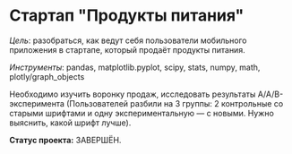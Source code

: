 # Стартап "Продукты питания"

*Цель*: разобраться, как ведут себя пользователи мобильного приложения в стартапе, который продаёт продукты питания.

*Инструменты*: pandas, matplotlib.pyplot, scipy, stats, numpy, math, plotly/graph_objects

Необходимо изучить воронку продаж, исследовать результаты A/A/B-эксперимента (Пользователей разбили на 3 группы: 2 контрольные со старыми шрифтами и одну экспериментальную — с новыми. Нужно выяснить, какой шрифт лучше).

**Статус проекта:** ЗАВЕРШЁН.

